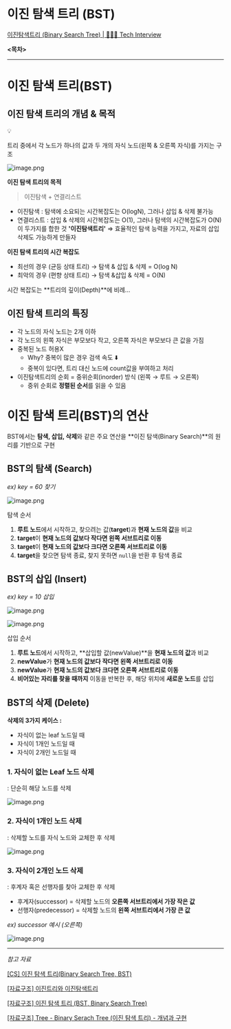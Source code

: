 # 이진 탐색 트리 (BST)

[이진탐색트리 (Binary Search Tree) | 👨🏻‍💻 Tech Interview](https://gyoogle.dev/blog/computer-science/data-structure/Binary%20Search%20Tree.html)

**<목차>**

---

# 이진 탐색 트리(BST)

## 이진 탐색 트리의 개념 & 목적

<aside>
💡

트리 중에서 각 노드가 하나의 값과 두 개의 자식 노드(왼쪽 & 오른쪽 자식)를 가지는 구조

</aside>

![image.png](assets/image.png)

**이진 탐색 트리의 목적**

> 이진탐색 + 연결리스트

- 이진탐색 : 탐색에 소요되는 시간복잡도는 O(logN), 그러나 삽입 & 삭제 불가능
- 연결리스트 : 삽입 & 삭제의 시간복잡도는 O(1), 그러나 탐색의 시간복잡도가 O(N)
  이 두가지를 합한 것 **'이진탐색트리'**
  ⇒ 효율적인 탐색 능력을 가지고, 자료의 삽입 삭제도 가능하게 만들자

**이진 탐색 트리의 시간 복잡도**

- 최선의 경우 (균등 상태 트리)
  → 탐색 & 삽입 & 삭제 = O(log N)
- 최악의 경우 (편향 상태 트리)
  → 탐색 &삽입 & 삭제 = O(N)

시간 복잡도는 **트리의 깊이(Depth)**에 비례…

## **이진 탐색 트리의 특징**

- 각 노드의 자식 노드는 2개 이하
- 각 노드의 왼쪽 자식은 부모보다 작고, 오른쪽 자식은 부모보다 큰 값을 가짐
- 중복된 노드 허용X
  - Why? 중복이 많은 경우 검색 속도 ⬇️
  - 중복이 있다면, 트리 대신 노드에 count값을 부여하고 처리
- 이진탐색트리의 순회 = 중위순회(inorder) 방식 (왼쪽 → 루트 → 오른쪽)
  - 중위 순회로 **정렬된 순서**를 읽을 수 있음

# 이진 탐색 트리(BST)의 연산

BST에서는 **탐색, 삽입, 삭제**와 같은 주요 연산을 **이진 탐색(Binary Search)**의 원리를 기반으로 구현

## BST의 탐색 (Search)

_ex) key = 60 찾기_

![image.png](assets/image%201.png)

탐색 순서

1. **루트 노드**에서 시작하고, 찾으려는 값(**target**)과 **현재 노드의 값**을 비교
2. **target**이 **현재 노드의 값보다 작다면 왼쪽 서브트리로 이동**
3. **target**이 **현재 노드의 값보다 크다면 오른쪽 서브트리로 이동**
4. **target**을 찾으면 탐색 종료, 찾지 못하면 `null`을 반환 후 탐색 종료

## BST의 삽입 (Insert)

_ex) key = 10 삽입_

![image.png](assets/image%202.png)

![image.png](assets/image%203.png)

삽입 순서

1. **루트 노드**에서 시작하고, **삽입할 값(newValue)**을 **현재 노드의 값**과 비교
2. **newValue**가 **현재 노드의 값보다 작다면 왼쪽 서브트리로 이동**
3. **newValue**가 **현재 노드의 값보다 크다면 오른쪽 서브트리로 이동**
4. **비어있는 자리를 찾을 때까지** 이동을 반복한 후, 해당 위치에 **새로운 노드**를 삽입

## BST의 삭제 (Delete)

**삭제의 3가지 케이스 :**

- 자식이 없는 leaf 노드일 때
- 자식이 1개인 노드일 때
- 자식이 2개인 노드일 때

### 1. 자식이 없는 Leaf 노드 삭제

: 단순히 해당 노드를 삭제

![image.png](assets/image%204.png)

### 2. 자식이 1개인 노드 삭제

: 삭제할 노드를 자식 노드와 교체한 후 삭제

![image.png](assets/image%205.png)

### 3. 자식이 2개인 노드 삭제

: 후계자 혹은 선행자를 찾아 교체한 후 삭제

- 후계자(successor) = 삭제할 노드의 **오른쪽 서브트리에서 가장 작은 값**
- 선행자(predecessor) = 삭제할 노드의 **왼쪽 서브트리에서 가장 큰 값**

_ex) successor 예시 (오른쪽)_

![image.png](assets/image%206.png)

---

_참고 자료_

[[CS] 이진 탐색 트리(Binary Search Tree, BST)](https://velog.io/@rlvy98/CS-%EC%9D%B4%EC%A7%84-%ED%83%90%EC%83%89-%ED%8A%B8%EB%A6%ACBinary-Search-Tree-BST)

[[자료구조] 이진트리와 이진탐색트리](https://velog.io/@letskuku/%EC%9E%90%EB%A3%8C%EA%B5%AC%EC%A1%B0-%EC%9D%B4%EC%A7%84%ED%8A%B8%EB%A6%AC%EC%99%80-%EC%9D%B4%EC%A7%84%ED%83%90%EC%83%89%ED%8A%B8%EB%A6%AC)

[[자료구조] 이진 탐색 트리 (BST, Binary Search Tree)](https://yoongrammer.tistory.com/71)

[[자료구조] Tree - Binary Serach Tree (이진 탐색 트리) - 개념과 구현](https://velog.io/@dankj1991/Tree-Binary-Serach-Tree#12-binary-search-tree%EC%9D%98-%EC%A3%BC%EC%9A%94-%EC%9A%A9%EB%8F%84)
